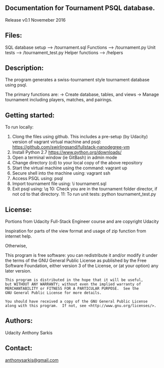 
Documentation for Tournament PSQL database.
-------------
Release v0.1 Novemeber 2016


Files:
------------------------------------------------------------------------
SQL database setup --> /tournament.sql
Functions --> /tournament.py
Unit tests --> /tournament_test.py
Helper functions --> /helpers


Description:
------------------------------------------------------------------------
The program generates a swiss-tournament style tournament database using
    psql.

The primary functions are:
-> Create database, tables, and views
-> Manage tournament including players, matches, and pairings. 


Getting started:
------------------------------------------------------------------------

To run locally:
1. Clong the files using github. This includes a pre-setup (by Udacity)
    version of vagrant virtual machine and psql:
	https://github.com/swirlingsand/fullstack-nanodegree-vm
2. Install Python 2.7
	https://www.python.org/downloads/
3. Open a terminal window (ie GitBash) in admin mode
4. Change directory (cd) to your local copy of the above repository
5. Start the virtual machine using the command: vagrant up
6. Secure shell into the machine using: vagrant ssh
7. Access PSQL using: psql
8. Import tournament file using: \i tournament.sql
9. Exit psql using: \q
10: Check you are in the tournament folder director, if not cd to that
    directory.
11: To run unit tests: python tournament_test.py


License:
------------------------------------------------------------------------

Portions from Udacity Full-Stack Engineer course and are copyright Udacity

Inspiration for parts of the view format and usage of zip function from 
    internet help.

Otherwise,

This program is free software: you can redistribute it and/or modify
    it under the terms of the GNU General Public License as published by
    the Free Software Foundation, either version 3 of the License, or
    (at your option) any later version.

    This program is distributed in the hope that it will be useful,
    but WITHOUT ANY WARRANTY; without even the implied warranty of
    MERCHANTABILITY or FITNESS FOR A PARTICULAR PURPOSE.  See the
    GNU General Public License for more details.

    You should have received a copy of the GNU General Public License
    along with this program.  If not, see <http://www.gnu.org/licenses/>.


Authors:
------------------------------------------------------------------------
Udacity
Anthony Sarkis


Contact:
------------------------------------------------------------------------
anthonysarkis@gmail.com


